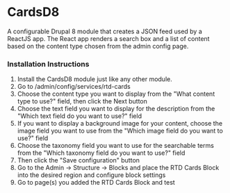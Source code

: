 # CardsD8

A configurable Drupal 8 module that creates a JSON feed used by a ReactJS app. The React app renders a search box and a list of content based on the content type chosen from the admin config page.

### Installation Instructions
1. Install the CardsD8 module just like any other module.
2. Go to /admin/config/services/rtd-cards
3. Choose the content type you want to display from the "What content type to use?" field, then click the Next button
3. Choose the text field you want to display for the description from the "Which text field do you want to use?" field
4. If you want to display a background image for your content, choose the image field you want to use from the "Which image field do you want to use?" field
5. Choose the taxonomy field you want to use for the searchable terms from the "Which taxonomy field do you want to use?" field
6. Then click the "Save configuration" button
7. Go to the Admin -> Structure -> Blocks and place the RTD Cards Block into the desired region and configure block settings
8. Go to page(s) you added the RTD Cards Block and test